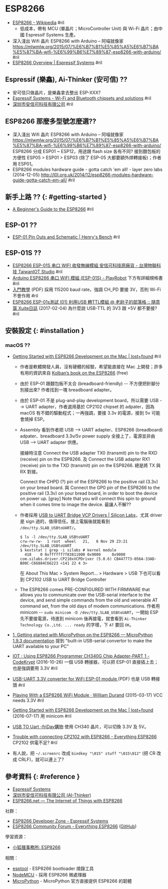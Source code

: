 # ESP8266

  - [ESP8266 \- Wikipedia](https://en.wikipedia.org/wiki/ESP8266) #ril
      - 低成本，帶有 MCU (單晶片；MicroController Unit) 與 Wi-Fi 晶片；由中國 Espressif Systems 生產。
  - 深入淺出 Wifi 晶片 ESP8266 with Arduino – 阿喵就像家 https://mlwmlw.org/2015/07/%E6%B7%B1%E5%85%A5%E6%B7%BA%E5%87%BA-wifi-%E6%99%B6%E7%89%87-esp8266-with-arduino/ #ril
  - [ESP8266 Overview \| Espressif Systems](https://www.espressif.com/products/hardware/esp8266ex/overview/) #ril

## Espressif (樂鑫), Ai-Thinker (安可信) ??

  - 安可信只做晶片，是樂鑫拿去整出 ESP-XXX?
  - [Espressif Systems \- Wi\-Fi and Bluetooth chipsets and solutions](https://www.espressif.com/) #ril
  - [深圳市安信可科技有限公司](https://www.ai-thinker.com/home) #ril

## ESP8266 那麼多型號怎麼選??

  - 深入淺出 Wifi 晶片 ESP8266 with Arduino – 阿喵就像家 https://mlwmlw.org/2015/07/%E6%B7%B1%E5%85%A5%E6%B7%BA%E5%87%BA-wifi-%E6%99%B6%E7%89%87-esp8266-with-arduino/ ESP8266 分成 ESP01 ~ ESP12，用途跟 flash size 各有不同? 接到麵包板的方便性 ESP05 > ESP01 > ESP03 (除了  ESP-05 大都要額外焊轉接板)；作者用 ESP01。
  - ESP8266 modules hardware guide - gotta catch 'em all! - layer zero labs (2014-12-05) http://l0l.org.uk/2014/12/esp8266-modules-hardware-guide-gotta-catch-em-all/ #ril

## 新手上路 ?? {: #getting-started }

  - [A Beginner's Guide to the ESP8266](https://tttapa.github.io/ESP8266/Chap01%20-%20ESP8266.html) #ril

## ESP-01 ??

  - [ESP\-01 Pin Outs and Schematic \| Henry's Bench](http://henrysbench.capnfatz.com/henrys-bench/arduino-projects-tips-and-more/esp8266-esp-01-pin-outs-and-schematics/) #ril

## ESP-01S ??

  - [ESP8266 ESP\-01S 串口 WIFI 收發無線模組 安信可科技原廠貨 \- 台灣物聯科技 TaiwanIOT Studio](https://www.taiwaniot.com.tw/product/esp8266-esp-01s-%E4%B8%B2%E5%8F%A3wifi-%E7%84%A1%E7%B7%9A%E6%A8%A1%E7%B5%84/) #ril
  - [Arduino ESP8266 串口 WiFI 模組 \(ESP\-01S\) \- PlayRobot](http://www.playrobot.com/wifi-enthnet/1587-arduino-esp8266-wifi-esp-01s.html) 下方有詳細規格書 #ril
  - [入門教學](http://www.playrobot.com/robotpress/wp-content/uploads/2016/09/ESP.pdf) (PDF) 採用 115200 baud rate，強調 CH_PD 要接 3V，否則 Wi-Fi 不會作用 #ril
  - [ESP8266 ESP\-01s測試 \(01\) 利用USB 轉TTL模組 @ 老尉子的部落格 :: 隨意窩 Xuite日誌](http://blog.xuite.net/laoweiz/blog/484397330) (2017-02-04) 為什麼說 USB-TTL 的 3V3 跟 +5V 都不要接? #ril

## 安裝設定 {: #installation }

### macOS ??

  - [Getting Started with ESP8266 Development on the Mac \| lost\+found](http://blog.dushin.net/2016/07/getting-started-with-esp8266-development-on-the-mac/) #ril
      - 作者是軟體開發人員，沒有硬體的經驗，希望能直接在 Mac 上開發；許多有用的資訊來自 [Kolban’s book on the ESP8266](http://neilkolban.com/tech/esp8266/) (free)
      - 由於 ESP-01 跟麵包板不太合 (breadboard-friendly) -- 不方便把針腳分別接出來? 作者找到一塊 breadboard adapter。
      - 由於 ESP-01 不是 plug-and-play development board，所以需要 USB --> UART adapter，作者選用基於 CP2102 chipset 的 adpater，因為 macOS 有不錯的驅動程式；一再強調，要接 3.3v 的電源，接到 5v 可能會燒掉 ESP。
      - Assembly 看到作者把 USB --> UART adapter、ESP8266 (breadboard) adpater、breadboard 3.3v/5v power supply 全接上了，電源並非由 USB --> UART adapter 供應。

        接線時注意 Connect the USB adapter TX0 (transmit) pin to the RXD (receive) pin on the ESP8266. 及 Connect the USB adapter RX1 (receive) pin to the TXD (transmit) pin on the ESP8266. 總是將 TX 與 RX 對接。

        Connect the CHPD (?) pin of the ESP8266 to the positive rail (3.3v) on your bread board. 與 Connect the GP0 pin of the ESP8266 to the positive rail (3.3v) on your bread board, in order to boot the device on power up. [gray] Note that you will connect this spin to ground when it comes time to image the device. 最讓人不解??

      - 作者採用 [USB to UART Bridge VCP Drivers \| Silicon Labs](https://www.silabs.com/products/development-tools/software/usb-to-uart-bridge-vcp-drivers)，尤其 driver 是 sign 過的，值得信任。接上電腦後就能看到 `/dev/tty.SLAB_USBtoUART/`。

            $ ls -l /dev/tty.SLAB_USBtoUART
            crw-rw-rw-  1 root  wheel   21,   6 Nov 29 23:21 /dev/tty.SLAB_USBtoUART
            $ kextstat | grep -i silabs # kernel module
              418    0 0xffffff7f83811000 0x9000     0x9000     com.silabs.driver.CP210xVCPDriver (5.0.6) CB447773-056A-33AD-B00C-C66884C66223 <141 22 4 3>

        在 About This Mac > System Report... > Hardware > USB 下也可以看到 CP2102 USB to UART Bridge Controller

      - The ESP8266 comes PRE-CONFIGURED WITH FIRMWARE that allows you to communicate over the USB-serial interface to the device, and send simple commands from the old and venerable AT command set, from the old days of modem communications. 作者用 minicom -- `sudo minicom -D /dev/tty.SLAB_USBtoUART`，一開始 ESP 先不要接電源，待進到 minicom 後再接電，就會看到 `Ai-Thinker Technology Co.,Ltd. ... ready` 的字樣，下 `AT` 要回 `OK`。

  - [1\. Getting started with MicroPython on the ESP8266 — MicroPython 1\.9\.3 documentation](http://docs.micropython.org/en/latest/esp8266/esp8266/tutorial/intro.html) 提到 "built-in USB-serial convertor to make the UART available to your PC"
  - [IOT : Using ESP8266 Programmer CH340G Chip Adapter\-PART 1 \- CodeKrypt](http://www.arjunsk.com/iot/iot-using-esp8266-programmer-ch340g-chip-adapter/) (2016-10-26) 一個 USB 轉接器，可以把 ESP-01 直接插上去；也是強調要用 3.3V #ril
  - [USB-UART 3.3V converter for WiFi ESP-01 module ](http://www.acdcelectronics.ro/converter_usb_uart_for_esp_01_english.pdf) (PDF) 也是 USB 轉接頭 #ril
  - [Playing With a ESP8266 WiFi Module · William Durand](http://williamdurand.fr/2015/03/17/playing-with-a-esp8266-wifi-module/) (2015-03-17) VCC needs 3.3V #ril
  - [Getting Started with ESP8266 Development on the Mac \| lost\+found](http://blog.dushin.net/2016/07/getting-started-with-esp8266-development-on-the-mac/) (2016-07-17) 用 minicom #ril
  - [USB TO Uart \-friDay購物](http://shopping.friday.tw/ec2/product?pid=5380061&cid=333779&sid=593&gclid=EAIaIQobChMIksCH57bl1wIVCB4rCh3m5w9pEAQYASABEgLvOPD_BwE&gclsrc=aw.ds) 使用 CH340 晶片，可以切換 3.3V 及 5V。
  - [Trouble with connecting CP2102 with ESP8266 \- Everything ESP8266](http://www.esp8266.com/viewtopic.php?f=6&t=632) CP2102 供電不足? #ril
  - 有人說，把 `~/.screenrc` 改成 `bindkey "\015" stuff "\015\012"` (把 CR 改成 CRLF)，就可以連上了?

## 參考資料 {: #reference }

  - [Espressif Systems](https://www.espressif.com/)
  - [深圳市安信可科技有限公司 (AI-Thinker)](https://www.ai-thinker.com/)
  - [ESP8266.net — The Internet of Things with ESP8266](http://esp8266.net/)

社群：

  - [ESP8266 Developer Zone - Espressif Systems](http://bbs.espressif.com/)
  - [ESP8266 Community Forum - Everything ESP8266](http://www.esp8266.com/) ([GitHub](https://github.com/esp8266))

學習資源：

  - [小狐狸事務所: ESP8266](http://yhhuang1966.blogspot.com/search/label/ESP8266)

相關：

  - [esptool](esptool.md) - ESP8266 bootloader 燒錄工具
  - [NodeMCU](nodemcu.md) - 採用 ESP8266 微處理器
  - [MicroPython](micropython-esp8266.md) - MicroPython 官方直接提供 ESP8266 的韌體
